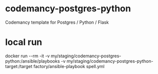 # codemancy-postgres-python
Codemancy template for Postgres / Python / Flask


# local run

docker run --rm -it -v my/staging/codemancy-postgres-python:/ansible/playbooks -v my/staging/codemancy-postgres-python-target:/target factory/ansible-playbook spell.yml